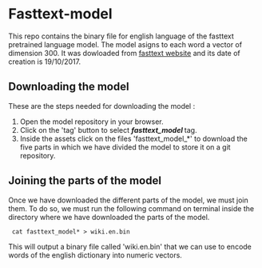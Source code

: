# Fasttext-model

This repo contains the binary file for english language of the fasttext pretrained language model. The model asigns to each word a vector of dimension 300. It was dowloaded from [fasttext website](https://fasttext.cc/docs/en/pretrained-vectors.html) and its date of creation is 19/10/2017. 

## Downloading the model

These are the steps needed for downloading the model : 

<ol>
    <li> Open the model repository in your browser. </li>
    <li> Click on the 'tag' button to select <em><strong> fasttext_model </strong></em> tag. </li>
    <li> Inside the assets click on the files 'fasttext_model_*' to download the five parts in which we have divided the model to store it on a git repository. </li> 
</ol>

## Joining the parts of the model 

Once we have downloaded the different parts of the model, we must join them. To do so, we must run the following command on terminal inside the directory where we have downloaded the parts of the model. 

<pre><code> cat fasttext_model* > wiki.en.bin </pre></code> 

This will output a binary file called 'wiki.en.bin' that we can use to encode words of the english dictionary into numeric vectors. 